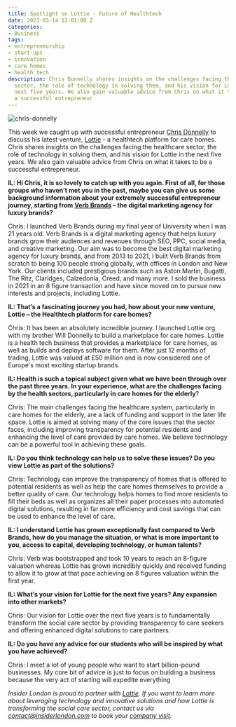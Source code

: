 ```yaml
---
title: Spotlight on Lottie - Future of Healthtech
date: 2023-03-14 12:01:00 Z
categories:
- Business
tags:
- entrepreneurship
- start-ups
- innovation
- care homes
- health tech
description: Chris Donnelly shares insights on the challenges facing the healthcare
  sector, the role of technology in solving them, and his vision for Lottie in the
  next five years. We also gain valuable advice from Chris on what it takes to be
  a successful entrepreneur
---
```


![chris-donnelly](/uploads/IMG-20230314-WA0000.jpg)

This week we caught up with successful entrepreneur [Chris Donnelly](https://www.linkedin.com/in/donnellychris) to discuss his latest venture, [Lottie](https://lottie.org/) - a healthtech platform for care homes. Chris shares insights on the challenges facing the healthcare sector, the role of technology in solving them, and his vision for Lottie in the next five years. We also gain valuable advice from Chris on what it takes to be a successful entrepreneur.


**IL: Hi Chris, it is so lovely to catch up with you again. First of all, for those groups who haven’t met you in the past, maybe you can give us some background information about your extremely successful entrepreneur journey, starting from [Verb Brands](https://verbbrands.com/) – the digital marketing agency for luxury brands?**

Chris: I launched Verb Brands during my final year of University when I was 21 years old. Verb Brands is a digital marketing agency that helps luxury brands grow their audiences and revenues through SEO, PPC, social media, and creative marketing. Our aim was to become the best digital marketing agency for luxury brands, and from 2013 to 2021, I built Verb Brands from scratch to being 100 people strong globally, with offices in London and New York. Our clients included prestigious brands such as Aston Martin, Bugatti, The Ritz, Claridges, Calzedonia, Creed, and many more. I sold the business in 2021 in an 8 figure transaction and have since moved on to pursue new interests and projects, including Lottie.

**IL: That’s a fascinating journey you had, how about your new venture, Lottie – the Healthtech platform for care homes?**

Chris: It has been an absolutely incredible journey. I launched Lottie.org with my brother Will Donnelly to build a marketplace for care homes. Lottie is a health tech business that provides a marketplace for care homes, as well as builds and deploys software for them. After just 12 months of trading, Lottie was valued at £50 million and is now considered one of Europe's most exciting startup brands.

**IL: Health is such a topical subject given what we have been through over the past three years. In your experience, what are the challenges facing by the health sectors, particularly in care homes  for the elderly**?

Chris: The main challenges facing the healthcare system, particularly in care homes for the elderly, are a lack of funding and support in the later life space. Lottie is aimed at solving many of the core issues that the sector faces, including improving transparency for potential residents and enhancing the level of care provided by care homes. We believe technology can be a powerful tool in achieving these goals.

**IL: Do you think technology can help us to solve these issues? Do you view Lottie as part of the solutions?**

Chris: Technology can improve the transparency of homes that is offered to potential residents as well as help the care homes themselves to provide a better quality of care. Our technology helps homes to find more residents to fill their beds as well as organizes all their paper processes into automated digital solutions, resulting in far more efficiency and cost savings that can be used to enhance the level of care.

**IL: I understand Lottie has grown exceptionally fast compared to Verb Brands, how do you manage the situation, or what is more important to you, access to capital, developing technology, or human talents?**

Chris: Verb was bootstrapped and took 10 years to reach an 8-figure valuation whereas Lottie has grown incredibly quickly and received funding to allow it to grow at that pace achieving an 8 figures valuation within the first year.

**IL: What’s your vision for Lottie for the next five years? Any expansion into other markets?**

Chris: Our vision for Lottie over the next five years is to fundamentally transform the social care sector by providing transparency to care seekers and offering enhanced digital solutions to care partners.

**IL: Do you have any advice for our students who will be inspired by what you have achieved?**

Chris: I meet a lot of young people who want to start billion-pound businesses. My core bit of advice is just to focus on building a business because the very act of starting will expedite everything

*Insider London is proud to partner with [Lottie](https://lottie.org/). If you want to learn more about leveraging technology and innovative solutions and how Lottie is transforming the social care sector, contact us via <a href="mailto:contact@insiderlondon.com">contact@insiderlondon.com</a> to book your [company visit](https://www.insiderlondon.com/london/company-visits/).*
